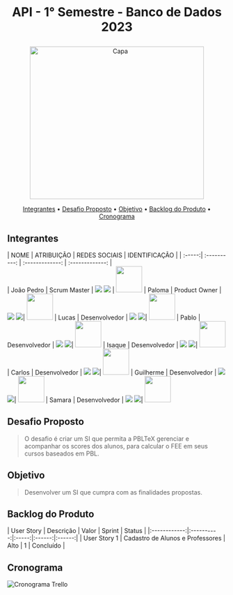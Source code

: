 # <p align = "center"> API - 1° Semestre - Banco de Dados 2023 

<p align="center"><img src="https://github.com/Porygon-Users/API-Porygon/assets/145280630/e4438dc1-1bff-47b2-8555-d557eeeb4e65" alt="Capa" style="width:400px;height:350px;"></p>

<p align = "center">
<a href="#Integrantes">Integrantes</a> •
<a href="#Desafio Proposto">Desafio Proposto</a> •
<a href="#Objetivo">Objetivo</a> •
<a href="#Backlog do Produto">Backlog do Produto</a> •
<a href="#Cronograma">Cronograma</a>
  
## Integrantes
<a name="Integrantes"></a>
| NOME | ATRIBUIÇÃO | REDES SOCIAIS    | IDENTIFICAÇÃO |
| :-----:| :----------: | :-------------:   | :-------------: |  
| João Pedro | Scrum Master  | [<img src="https://img.shields.io/badge/linkedin-%230077B5.svg?&style=for-the-badge&logo=linkedin&logoColor=white"/>](https://www.linkedin.com/in/seunome) [<img src="https://camo.githubusercontent.com/fbc3df79ffe1a99e482b154b29262ecbb10d6ee4ed22faa82683aa653d72c4e1/68747470733a2f2f696d672e736869656c64732e696f2f62616467652f4769744875622d3130303030303f7374796c653d666f722d7468652d6261646765266c6f676f3d676974687562266c6f676f436f6c6f723d7768697465"/>](https://github.com/seunome) | <img src="https://github.com/Porygon-Users/API-Porygon/assets/145280630/b24402c4-748c-4d21-bc9e-f81200369d18" height="60" />
| Paloma | Product Owner | [<img src="https://img.shields.io/badge/linkedin-%230077B5.svg?&style=for-the-badge&logo=linkedin&logoColor=white"/>](https://www.linkedin.com/in/seunome) [<img src="https://camo.githubusercontent.com/fbc3df79ffe1a99e482b154b29262ecbb10d6ee4ed22faa82683aa653d72c4e1/68747470733a2f2f696d672e736869656c64732e696f2f62616467652f4769744875622d3130303030303f7374796c653d666f722d7468652d6261646765266c6f676f3d676974687562266c6f676f436f6c6f723d7768697465"/>](https://github.com/seunome)| <img src="https://github.com/Porygon-Users/API-Porygon/assets/145280630/719b2971-b9fc-4545-a62b-0a8eed8a4de8" height="60"/>
| Lucas | Desenvolvedor | [<img src="https://img.shields.io/badge/linkedin-%230077B5.svg?&style=for-the-badge&logo=linkedin&logoColor=white"/>](https://www.linkedin.com/in/seunome) [<img src="https://camo.githubusercontent.com/fbc3df79ffe1a99e482b154b29262ecbb10d6ee4ed22faa82683aa653d72c4e1/68747470733a2f2f696d672e736869656c64732e696f2f62616467652f4769744875622d3130303030303f7374796c653d666f722d7468652d6261646765266c6f676f3d676974687562266c6f676f436f6c6f723d7768697465"/>](https://github.com/seunome)| <img src="https://github.com/Porygon-Users/API-Porygon/assets/145280630/674791bb-0340-404f-9859-2ad0d5ee7432" height="60"/>
| Pablo | Desenvolvedor | [<img src="https://img.shields.io/badge/linkedin-%230077B5.svg?&style=for-the-badge&logo=linkedin&logoColor=white"/>](https://www.linkedin.com/in/seunome) [<img src="https://camo.githubusercontent.com/fbc3df79ffe1a99e482b154b29262ecbb10d6ee4ed22faa82683aa653d72c4e1/68747470733a2f2f696d672e736869656c64732e696f2f62616467652f4769744875622d3130303030303f7374796c653d666f722d7468652d6261646765266c6f676f3d676974687562266c6f676f436f6c6f723d7768697465"/>](https://github.com/seunome)| <img src="https://github.com/Porygon-Users/API-Porygon/assets/145280630/835adecf-12e1-4385-9a34-c554989b7c5c" height="60"/>
| Isaque | Desenvolvedor | [<img src="https://img.shields.io/badge/linkedin-%230077B5.svg?&style=for-the-badge&logo=linkedin&logoColor=white"/>](https://www.linkedin.com/in/seunome) [<img src="https://camo.githubusercontent.com/fbc3df79ffe1a99e482b154b29262ecbb10d6ee4ed22faa82683aa653d72c4e1/68747470733a2f2f696d672e736869656c64732e696f2f62616467652f4769744875622d3130303030303f7374796c653d666f722d7468652d6261646765266c6f676f3d676974687562266c6f676f436f6c6f723d7768697465"/>](https://github.com/seunome)| <img src="https://github.com/Porygon-Users/API-Porygon/assets/145280630/03814a5f-f716-4edf-945b-1096a7dc48f5" height="60"/>
| Carlos | Desenvolvedor | [<img src="https://img.shields.io/badge/linkedin-%230077B5.svg?&style=for-the-badge&logo=linkedin&logoColor=white"/>](https://www.linkedin.com/in/seunome) [<img src="https://camo.githubusercontent.com/fbc3df79ffe1a99e482b154b29262ecbb10d6ee4ed22faa82683aa653d72c4e1/68747470733a2f2f696d672e736869656c64732e696f2f62616467652f4769744875622d3130303030303f7374796c653d666f722d7468652d6261646765266c6f676f3d676974687562266c6f676f436f6c6f723d7768697465"/>](https://github.com/seunome)| <img src="https://github.com/Porygon-Users/API-Porygon/assets/145280630/576d27a2-7898-4a74-b0ff-7151c1585fdb" height="60"/>
| Guilherme | Desenvolvedor | [<img src="https://img.shields.io/badge/linkedin-%230077B5.svg?&style=for-the-badge&logo=linkedin&logoColor=white"/>](https://www.linkedin.com/in/seunome) [<img src="https://camo.githubusercontent.com/fbc3df79ffe1a99e482b154b29262ecbb10d6ee4ed22faa82683aa653d72c4e1/68747470733a2f2f696d672e736869656c64732e696f2f62616467652f4769744875622d3130303030303f7374796c653d666f722d7468652d6261646765266c6f676f3d676974687562266c6f676f436f6c6f723d7768697465"/>](https://github.com/seunome)| <img src="https://github.com/Porygon-Users/API-Porygon/assets/145280630/8333ed84-8db6-4bf5-9650-7783862c1995" height="60"/>
| Samara | Desenvolvedor | [<img src="https://img.shields.io/badge/linkedin-%230077B5.svg?&style=for-the-badge&logo=linkedin&logoColor=white"/>](https://www.linkedin.com/in/seunome) [<img src="https://camo.githubusercontent.com/fbc3df79ffe1a99e482b154b29262ecbb10d6ee4ed22faa82683aa653d72c4e1/68747470733a2f2f696d672e736869656c64732e696f2f62616467652f4769744875622d3130303030303f7374796c653d666f722d7468652d6261646765266c6f676f3d676974687562266c6f676f436f6c6f723d7768697465"/>](https://github.com/seunome)| <img src="https://github.com/Porygon-Users/API-Porygon/assets/145280630/2c34877d-b50d-4c26-9e0a-466c72230d80" height="60"/>

## Desafio Proposto
<a name="Desafio Proposto"></a>
> O desafio é criar um SI que permita a PBLTeX gerenciar e acompanhar os scores dos alunos, para calcular o FEE em seus cursos baseados em PBL.

## Objetivo
<a name="Objetivo"></a>
> Desenvolver um SI que cumpra com as finalidades propostas.

## Backlog do Produto
<a name="Backlodo Produto"></a>
| User Story   | Descrição  | Valor | Sprint | Status |
|:------------:|:----------:|:-----:|:------:|:------:|
| User Story 1 |  Cadastro de Alunos e Professores | Alto | 1 | Concluído | 

## Cronograma
<a name="Cronograma"></a>
![Cronograma Trello](https://github.com/Porygon-Users/API-Porygon/assets/145280630/71087ab9-1e1b-43eb-bdaa-ffcd2af770c8)

